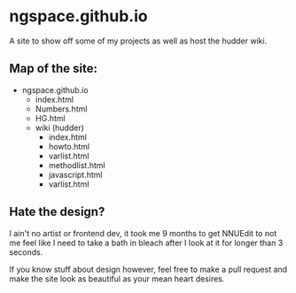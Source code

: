 # ngspace.github.io

A site to show off some of my projects as well as host the hudder wiki.

## Map of the site:
* ngspace.github.io
  * index.html
  * Numbers.html
  * HG.html
  * wiki (hudder)
    * index.html
    * howto.html
    * varlist.html
    * methodlist.html
    * javascript.html
    * varlist.html

## Hate the design?

I ain't no artist or frontend dev, it took me 9 months to get NNUEdit to not me feel like I need to take a bath in bleach after I look at it for longer than 3 seconds.

If you know stuff about design however, feel free to make a pull request and make the site look as beautiful as your mean heart desires.
